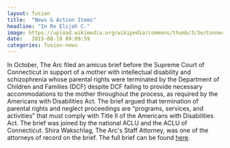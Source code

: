 ```yaml
---
layout: fusion
title:  "News & Action Items"
headline: "In Re Elijah C."
image: https://upload.wikimedia.org/wikipedia/commons/thumb/3/3e/Connecticut_Supreme_Court,_Hartford_CT.jpg/238px-Connecticut_Supreme_Court,_Hartford_CT.jpg
date:   2015-08-18 09:09:59
categories: fusion-news
---
```

In October, The Arc filed an amicus brief before the Supreme Court of Connecticut in support of a mother with intellectual disability and schizophrenia whose parental rights were terminated by the Department of Children and Families (DCF) despite DCF failing to provide necessary accommodations to the mother throughout the process, as required by the Americans with Disabilities Act. The brief argued that termination of parental rights and neglect proceedings are “programs, services, and activities” that must comply with Title II of the Americans with Disabilities Act. The brief was joined by the national ACLU and the ACLU of Connecticut. Shira Wakschlag, The Arc's Staff Attorney, was one of the attorneys of record on the brief. The full brief can be found <a href="http://www.thearc.org/file/documents_initiatives_nccjd/SC-19695-Amicus-Curiae-Combined-BriefAppendix.pdf">here</a>.